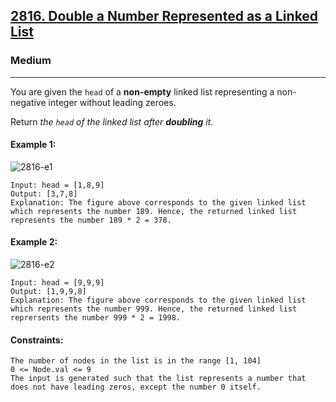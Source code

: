 [2816. Double a Number Represented as a Linked List](https://leetcode.com/problems/double-a-number-represented-as-a-linked-list/?envType=daily-question&envId=2024-05-07)
---------------------------------------------------------------------------------------------------------------------------------------------

### Medium
---------------------------------------------------------------------------------------------------------------------------------------------

You are given the `head` of a **non-empty** linked list representing a non-negative integer without leading zeroes.

Return _the `head` of the linked list after **doubling** it_.

#### Example 1:
![2816-e1](https://github.com/chandrikabijore/LeetCode-solutions/assets/93921178/c654f10b-3e8d-4ec6-98d2-0ca731182771)
```
Input: head = [1,8,9]
Output: [3,7,8]
Explanation: The figure above corresponds to the given linked list which represents the number 189. Hence, the returned linked list represents the number 189 * 2 = 378.
```
#### Example 2: 
![2816-e2](https://github.com/chandrikabijore/LeetCode-solutions/assets/93921178/b7b4af4b-5821-4931-b12a-df2d14be19dc)
```
Input: head = [9,9,9]
Output: [1,9,9,8]
Explanation: The figure above corresponds to the given linked list which represents the number 999. Hence, the returned linked list reprersents the number 999 * 2 = 1998. 
```
#### Constraints:
```
The number of nodes in the list is in the range [1, 104]
0 <= Node.val <= 9
The input is generated such that the list represents a number that does not have leading zeros, except the number 0 itself.
```
